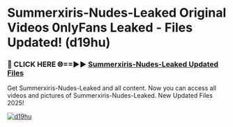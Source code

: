 # Summerxiris-Nudes-Leaked Original Videos 0nlyFans Leaked - Files Updated! (d19hu)

<h3>🔴 CLICK HERE 🌐==►► <a href="https://tinyurl.com/4mcuefdz" rel="nofollow">Summerxiris-Nudes-Leaked Updated Files</a></h3>

Get Summerxiris-Nudes-Leaked and all content. Now you can access all videos and pictures of Summerxiris-Nudes-Leaked. New Updated Files 2025!

[![d19hu](https://i.imgur.com/StAQSOY.gif)](https://tinyurl.com/4mcuefdz)

